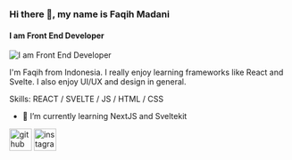 ### Hi there 👋, my name is Faqih Madani
#### I am Front End Developer
![I am Front End Developer](https://i.ibb.co/M6mr6Dt/Twitter-header-1.jpg)

I'm Faqih from Indonesia. I really enjoy learning frameworks like React and Svelte. I also enjoy UI/UX and design in general.

Skills: REACT / SVELTE / JS / HTML / CSS

- 🌱 I’m currently learning NextJS and Sveltekit 


[<img src='https://cdn.jsdelivr.net/npm/simple-icons@3.0.1/icons/github.svg' alt='github' height='40'>](https://github.com/faqihmadani)  [<img src='https://cdn.jsdelivr.net/npm/simple-icons@3.0.1/icons/instagram.svg' alt='instagram' height='40'>](https://www.instagram.com/madanifaqih/)  



